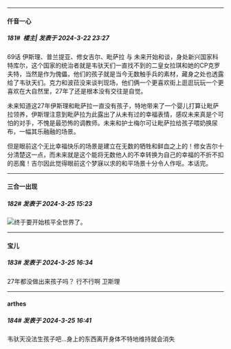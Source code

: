 ﻿
*****

####  仟音一心  
##### 181#         楼主| 发表于 2024-3-22 23:27

69话 伊斯理、普兰提亚、修女吉尔、毗萨拉 与 未来开始和谈，身处新兴国家科特库尔，这个国家的统治者就是韦驮天们一直找不到的二皇女拉琪和她的CP克罗夫特，当然是作为傀儡，他们的孩子就是当今无数触手兵的素材，藏身之处也透露给了韦驮天们。克力和波菈没来谈判现场，他们俩一个更喜欢街上逛逛玩玩一个更喜欢在大自然里，27年了还是根本没有交往是自觉。

未来知道这27年伊斯理和毗萨拉一直没有孩子，特地带来了一个婴儿打算让毗萨拉领养，伊斯理注意到毗萨拉为此露出了从未有过的幸福表情，感叹未来真是个可怕的对手，不愧是最恐怖的调教师。未来和护士梅尔可让毗萨拉给孩子喂奶换尿布，一幅其乐融融的场景。

但是眼前这个无比幸福快乐的场景是建立在无数的牺牲和鲜血之上的！修女吉尔十分清楚这一点，而未来就是这个能将无数他人的不幸转换为自己的幸福的不折不扣的恶魔！吉尔因此觉得眼前这个梦寐以求的和平场景十分令人作呕。本话完。


*****

####  三合一出现  
##### 182#       发表于 2024-3-25 15:23

<img src="https://static.saraba1st.com/image/smiley/face2017/001.png" referrerpolicy="no-referrer">终于要开始核平全世界了。


*****

####  宝儿  
##### 183#       发表于 2024-3-25 16:34

27年都没做出来孩子吗？ 行不行啊 卫斯理


*****

####  arthes  
##### 184#       发表于 2024-3-25 16:41

韦驮天没法生孩子吧...身上的东西离开身体不特地维持就会消失

